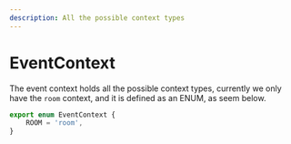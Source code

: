 ```yaml
---
description: All the possible context types
---
```


# EventContext

The event context holds all the possible context types, currently we only have the `room` context, and it is defined as an ENUM, as seem below.

```typescript
export enum EventContext {
	ROOM = 'room',
}
```

